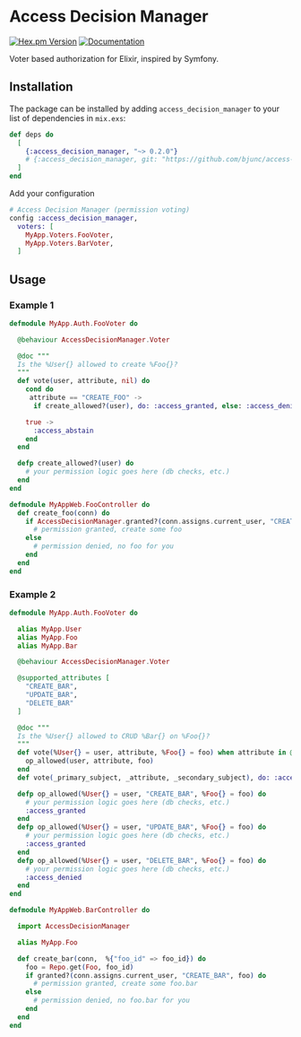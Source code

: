 # Access Decision Manager

[![Hex.pm Version](https://img.shields.io/hexpm/v/access_decision_manager.svg)](https://hex.pm/packages/access_decision_manager)
[![Documentation](https://img.shields.io/badge/docs-latest-blue.svg)](https://hexdocs.pm/access_decision_manager/)

Voter based authorization for Elixir, inspired by Symfony.

## Installation

The package can be installed by adding `access_decision_manager` 
to your list of dependencies in `mix.exs`:

```elixir
def deps do
  [
    {:access_decision_manager, "~> 0.2.0"}
    # {:access_decision_manager, git: "https://github.com/bjunc/access-decision-manager.git"}
  ]
end
```

Add your configuration

```elixir
# Access Decision Manager (permission voting)
config :access_decision_manager,
  voters: [
    MyApp.Voters.FooVoter,
    MyApp.Voters.BarVoter,
  ]
```

## Usage

### Example 1

```elixir
defmodule MyApp.Auth.FooVoter do

  @behaviour AccessDecisionManager.Voter

  @doc """
  Is the %User{} allowed to create %Foo{}?
  """
  def vote(user, attribute, nil) do
    cond do
     attribute == "CREATE_FOO" ->
      if create_allowed?(user), do: :access_granted, else: :access_denied

    true ->
      :access_abstain
    end
  end

  defp create_allowed?(user) do
    # your permission logic goes here (db checks, etc.)
  end
end
```

```elixir
defmodule MyAppWeb.FooController do
  def create_foo(conn) do
    if AccessDecisionManager.granted?(conn.assigns.current_user, "CREATE_FOO") do
      # permission granted, create some foo
    else
      # permission denied, no foo for you
    end
  end
end
```

### Example 2

```elixir
defmodule MyApp.Auth.FooVoter do

  alias MyApp.User
  alias MyApp.Foo
  alias MyApp.Bar

  @behaviour AccessDecisionManager.Voter

  @supported_attributes [
    "CREATE_BAR",
    "UPDATE_BAR",
    "DELETE_BAR"
  ]

  @doc """
  Is the %User{} allowed to CRUD %Bar{} on %Foo{}?
  """
  def vote(%User{} = user, attribute, %Foo{} = foo) when attribute in @supported_attributes do
    op_allowed(user, attribute, foo)
  end
  def vote(_primary_subject, _attribute, _secondary_subject), do: :access_abstain

  defp op_allowed(%User{} = user, "CREATE_BAR", %Foo{} = foo) do
    # your permission logic goes here (db checks, etc.)
    :access_granted
  end
  defp op_allowed(%User{} = user, "UPDATE_BAR", %Foo{} = foo) do
    # your permission logic goes here (db checks, etc.)
    :access_granted
  end
  defp op_allowed(%User{} = user, "DELETE_BAR", %Foo{} = foo) do
    # your permission logic goes here (db checks, etc.)
    :access_denied
  end
end
```

```elixir
defmodule MyAppWeb.BarController do

  import AccessDecisionManager

  alias MyApp.Foo

  def create_bar(conn,  %{"foo_id" => foo_id}) do
    foo = Repo.get(Foo, foo_id)
    if granted?(conn.assigns.current_user, "CREATE_BAR", foo) do
      # permission granted, create some foo.bar
    else
      # permission denied, no foo.bar for you
    end
  end
end
```